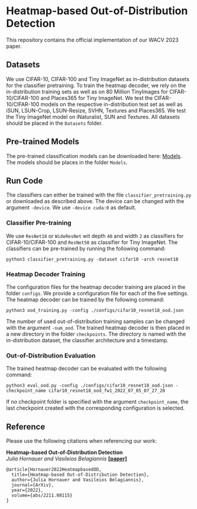 # Heatmap-based Out-of-Distribution Detection

This repository contains the official implementation of our  WACV 2023 paper. 

## Datasets
We use CIFAR-10, CIFAR-100 and Tiny ImageNet as in-distribution datasets for the classifier pretraining. To train the heatmap decoder, we rely on the in-distribution training sets as well as on 80 Million TinyImages for CIFAR-10/CIFAR-100 and Places365 for Tiny ImageNet. 
We test the CIFAR-10/CIFAR-100 models on the respective in-distribution test set as well as iSUN, LSUN-Crop, LSUN-Resize, SVHN, Textures and Places365. We test the Tiny ImageNet model on iNaturalist, SUN and Textures. 
All datasets should be placed in the `Datasets` folder. 


## Pre-trained Models 
The pre-trained classification models can be downloaded here: [Models](https://cloudstore.uni-ulm.de/s/Wtpcebb3i4NXDcp). The models should be places in the folder `Models`.

## Run Code 
The classifiers can either be trained with the file `classifier_pretraining.py` or downloaded as described above. The device can be changed with the argument `-device`. We use `-device cuda:0` as default.

### Classifier Pre-training 
We use `ResNet18` or `WideResNet` wit depth `40` and width `2` as classifiers for CIFAR-10/CIFAR-100 and `ResNet50` as classifier for Tiny ImageNet.
The classifiers can be pre-trained by running the following command: 

```
python3 classifier_pretraining.py -dataset cifar10 -arch resnet18 
```

### Heatmap Decoder Training 
The configuration files for the heatmap decoder training are placed in the folder `configs`. We provide a configuration file for each of the five settings. 
The heatmap decoder can be trained by the following command: 

```
python3 ood_training.py -config ./configs/cifar10_resnet18_ood.json 
```

The number of used out-of-distribution training samples can be changed with the argument `-num_ood`. 
The trained heatmap decoder is then placed in a new directory in the folder `checkpoints`. The directory is named with the in-distribution dataset, the classifier architecture and a timestamp. 

### Out-of-Distribution Evaluation 
The trained heatmap decoder can be evaluated with the following command: 

```
python3 eval_ood.py -config ./configs/cifar10_resnet18_ood.json -checkpoint_name cifar10_resnet18_ood_fw1_2022_07_05_07_27_20
```

If no checkpoint folder is specified with the argument `checkpoint_name`, the last checkpoint created with the corresponding configuration is selected. 

## Reference
Please use the following citations when referencing our work:

**Heatmap-based Out-of-Distribution Detection** \
*Julia Hornauer and Vasileios Belagiannis* **[[paper]](https://arxiv.org/abs/2211.08115)**
```
@article{Hornauer2022HeatmapbasedOD,
  title={Heatmap-based Out-of-Distribution Detection},
  author={Julia Hornauer and Vasileios Belagiannis},
  journal={ArXiv},
  year={2022},
  volume={abs/2211.08115}
}
``` 